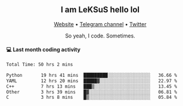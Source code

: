<h2 align="center">I am LeKSuS hello lol</h2>
<div align="center">
  <a href="https://leksus.net">Website</a> •
  <a href="https://t.me/leksus_was_here">Telegram channel</a> •
  <a href="https://twitter.com/___LeKSuS___">Twitter</a>
</div>
<p align="center">So yeah, I code. Sometimes.</p>

#### :computer: Last month coding activity
<!--START_SECTION:waka-->

```txt
Total Time: 50 hrs 2 mins

Python       19 hrs 41 mins  █████████░░░░░░░░░░░░░░░░   36.66 %
YAML         12 hrs 20 mins  █████▓░░░░░░░░░░░░░░░░░░░   22.97 %
C++          7 hrs 13 mins   ███▒░░░░░░░░░░░░░░░░░░░░░   13.45 %
Other        3 hrs 39 mins   █▓░░░░░░░░░░░░░░░░░░░░░░░   06.81 %
C            3 hrs 8 mins    █▒░░░░░░░░░░░░░░░░░░░░░░░   05.84 %
```

<!--END_SECTION:waka-->

<!-- flag{4_l0t_0f_1nter35t1ng_th1ng5_4r3_1n_publ1c_d0m41n} -->
